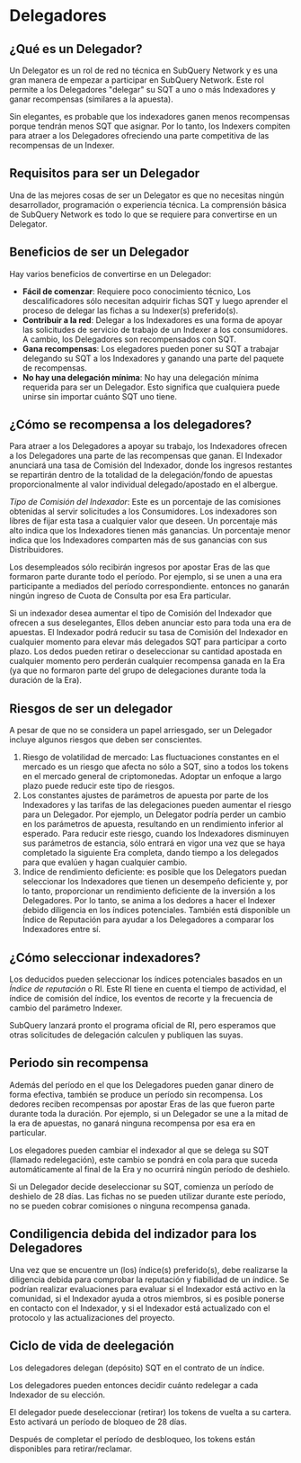 # Delegadores

## ¿Qué es un Delegador?

Un Delegator es un rol de red no técnica en SubQuery Network y es una gran manera de empezar a participar en SubQuery Network. Este rol permite a los Delegadores "delegar" su SQT a uno o más Indexadores y ganar recompensas (similares a la apuesta).

Sin elegantes, es probable que los indexadores ganen menos recompensas porque tendrán menos SQT que asignar. Por lo tanto, los Indexers compiten para atraer a los Delegadores ofreciendo una parte competitiva de las recompensas de un Indexer.

## Requisitos para ser un Delegador

Una de las mejores cosas de ser un Delegator es que no necesitas ningún desarrollador, programación o experiencia técnica. La comprensión básica de SubQuery Network es todo lo que se requiere para convertirse en un Delegator.

## Beneficios de ser un Delegador

Hay varios beneficios de convertirse en un Delegador:

- **Fácil de comenzar**: Requiere poco conocimiento técnico, Los descalificadores sólo necesitan adquirir fichas SQT y luego aprender el proceso de delegar las fichas a su Indexer(s) preferido(s).
- **Contribuir a la red**: Delegar a los Indexadores es una forma de apoyar las solicitudes de servicio de trabajo de un Indexer a los consumidores. A cambio, los Delegadores son recompensados con SQT.
- **Gana recompensas**: Los elegadores pueden poner su SQT a trabajar delegando su SQT a los Indexadores y ganando una parte del paquete de recompensas.
- **No hay una delegación mínima**: No hay una delegación mínima requerida para ser un Delegador. Esto significa que cualquiera puede unirse sin importar cuánto SQT uno tiene.

## ¿Cómo se recompensa a los delegadores?

Para atraer a los Delegadores a apoyar su trabajo, los Indexadores ofrecen a los Delegadores una parte de las recompensas que ganan. El Indexador anunciará una tasa de Comisión del Indexador, donde los ingresos restantes se repartirán dentro de la totalidad de la delegación/fondo de apuestas proporcionalmente al valor individual delegado/apostado en el albergue.

_Tipo de Comisión del Indexador_: Este es un porcentaje de las comisiones obtenidas al servir solicitudes a los Consumidores. Los indexadores son libres de fijar esta tasa a cualquier valor que deseen. Un porcentaje más alto indica que los Indexadores tienen más ganancias. Un porcentaje menor indica que los Indexadores comparten más de sus ganancias con sus Distribuidores.

Los desempleados sólo recibirán ingresos por apostar Eras de las que formaron parte durante todo el período. Por ejemplo, si se unen a una era participante a mediados del período correspondiente. entonces no ganarán ningún ingreso de Cuota de Consulta por esa Era particular.

Si un indexador desea aumentar el tipo de Comisión del Indexador que ofrecen a sus deselegantes, Ellos deben anunciar esto para toda una era de apuestas. El Indexador podrá reducir su tasa de Comisión del Indexador en cualquier momento para elevar más delegados SQT para participar a corto plazo. Los dedos pueden retirar o deseleccionar su cantidad apostada en cualquier momento pero perderán cualquier recompensa ganada en la Era (ya que no formaron parte del grupo de delegaciones durante toda la duración de la Era).

## Riesgos de ser un delegador

A pesar de que no se considera un papel arriesgado, ser un Delegador incluye algunos riesgos que deben ser conscientes.

1. Riesgo de volatilidad de mercado: Las fluctuaciones constantes en el mercado es un riesgo que afecta no sólo a SQT, sino a todos los tokens en el mercado general de criptomonedas. Adoptar un enfoque a largo plazo puede reducir este tipo de riesgos.
2. Los constantes ajustes de parámetros de apuesta por parte de los Indexadores y las tarifas de las delegaciones pueden aumentar el riesgo para un Delegador. Por ejemplo, un Delegator podría perder un cambio en los parámetros de apuesta, resultando en un rendimiento inferior al esperado. Para reducir este riesgo, cuando los Indexadores disminuyen sus parámetros de estancia, sólo entrará en vigor una vez que se haya completado la siguiente Era completa, dando tiempo a los delegados para que evalúen y hagan cualquier cambio.
3. Indice de rendimiento deficiente: es posible que los Delegators puedan seleccionar los Indexadores que tienen un desempeño deficiente y, por lo tanto, proporcionar un rendimiento deficiente de la inversión a los Delegadores. Por lo tanto, se anima a los dedores a hacer el Indexer debido diligencia en los índices potenciales. También está disponible un Índice de Reputación para ayudar a los Delegadores a comparar los Indexadores entre sí.

## ¿Cómo seleccionar indexadores?

Los deducidos pueden seleccionar los índices potenciales basados en un _Índice de reputación_ o RI. Este RI tiene en cuenta el tiempo de actividad, el índice de comisión del índice, los eventos de recorte y la frecuencia de cambio del parámetro Indexer.

SubQuery lanzará pronto el programa oficial de RI, pero esperamos que otras solicitudes de delegación calculen y publiquen las suyas.

## Periodo sin recompensa

Además del período en el que los Delegadores pueden ganar dinero de forma efectiva, también se produce un período sin recompensa. Los dedores reciben recompensas por apostar Eras de las que fueron parte durante toda la duración. Por ejemplo, si un Delegador se une a la mitad de la era de apuestas, no ganará ninguna recompensa por esa era en particular.

Los elegadores pueden cambiar el indexador al que se delega su SQT (llamado redelegación), este cambio se pondrá en cola para que suceda automáticamente al final de la Era y no ocurrirá ningún período de deshielo.

Si un Delegador decide deseleccionar su SQT, comienza un período de deshielo de 28 días. Las fichas no se pueden utilizar durante este período, no se pueden cobrar comisiones o ninguna recompensa ganada.

## Condiligencia debida del indizador para los Delegadores

Una vez que se encuentre un (los) índice(s) preferido(s), debe realizarse la diligencia debida para comprobar la reputación y fiabilidad de un índice. Se podrían realizar evaluaciones para evaluar si el Indexador está activo en la comunidad, si el Indexador ayuda a otros miembros, si es posible ponerse en contacto con el Indexador, y si el Indexador está actualizado con el protocolo y las actualizaciones del proyecto.

## Ciclo de vida de deelegación

Los delegadores delegan (depósito) SQT en el contrato de un índice.

Los delegadores pueden entonces decidir cuánto redelegar a cada Indexador de su elección.

El delegador puede deseleccionar (retirar) los tokens de vuelta a su cartera. Esto activará un período de bloqueo de 28 días.

Después de completar el período de desbloqueo, los tokens están disponibles para retirar/reclamar.
